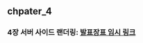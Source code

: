 ## chpater_4

### 4장 서버 사이드 랜더링: [발표장표 임시 링크](https://www.canva.com/design/DAGA_cknhjw/AomvHGnsRJmKkEzdGEpxvg/edit?utm_content=DAGA_cknhjw&utm_campaign=designshare&utm_medium=link2&utm_source=sharebutton)
